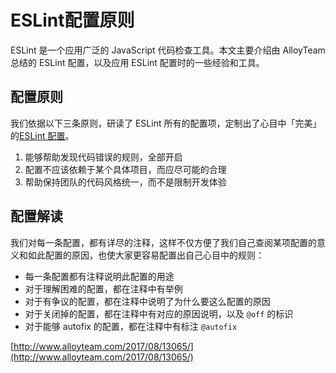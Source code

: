 # ESLint配置原则

ESLint 是一个应用广泛的 JavaScript 代码检查工具。本文主要介绍由 AlloyTeam 总结的 ESLint 配置，以及应用 ESLint 配置时的一些经验和工具。

## 配置原则

我们依据以下三条原则，研读了 ESLint 所有的配置项，定制出了心目中「完美」的[ESLint 配置](https://github.com/AlloyTeam/eslint-config-alloy)。

1. 能够帮助发现代码错误的规则，全部开启
2. 配置不应该依赖于某个具体项目，而应尽可能的合理
3. 帮助保持团队的代码风格统一，而不是限制开发体验

## 配置解读

我们对每一条配置，都有详尽的注释，这样不仅方便了我们自己查阅某项配置的意义和如此配置的原因，也使大家更容易配置出自己心目中的规则：

* 每一条配置都有注释说明此配置的用途
* 对于理解困难的配置，都在注释中有举例
* 对于有争议的配置，都在注释中说明了为什么要这么配置的原因
* 对于关闭掉的配置，都在注释中有对应的原因说明，以及
  `@off`
  的标识
* 对于能够 autofix 的配置，都在注释中有标注
  `@autofix`

[http://www.alloyteam.com/2017/08/13065/](http://www.alloyteam.com/2017/08/13065/)

